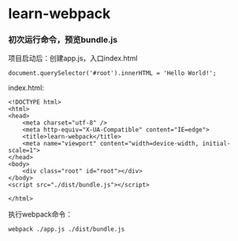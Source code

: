 # learn-webpack

### 初次运行命令，预览bundle.js
项目启动后：创建app.js，入口index.html
```
document.querySelector('#root').innerHTML = 'Hello World!';
```
index.html:
```
<!DOCTYPE html>
<html>
<head>
    <meta charset="utf-8" />
    <meta http-equiv="X-UA-Compatible" content="IE=edge">
    <title>learn-webpack</title>
    <meta name="viewport" content="width=device-width, initial-scale=1">
</head>
<body>
    <div class="root" id="root"></div>
</body>
<script src="./dist/bundle.js"></script>

</html>
```
执行webpack命令：
```
webpack ./app.js ./dist/bundle.js
```
